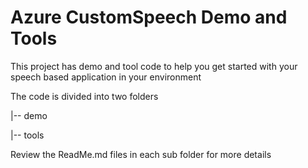# Azure CustomSpeech Demo and Tools
This project has demo and tool code to help you get started with your speech based application in your environment

The code is divided into two folders

|-- demo

|-- tools

Review the ReadMe.md files in each sub folder for more details
